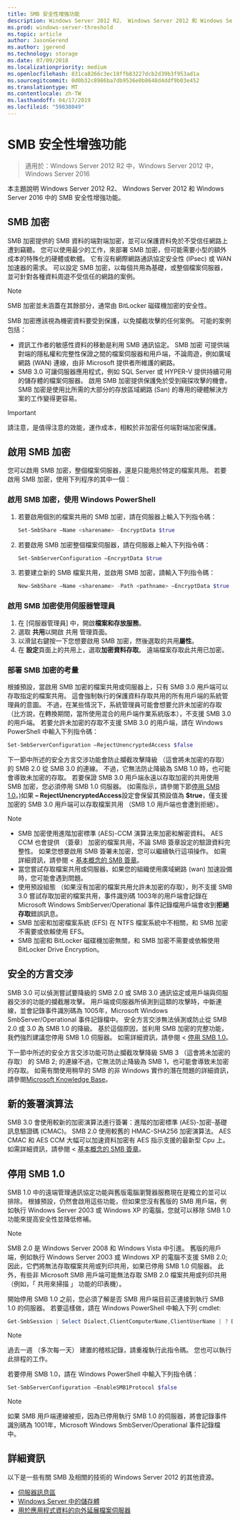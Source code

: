 ```yaml
---
title: SMB 安全性增強功能
description: Windows Server 2012 R2、 Windows Server 2012 和 Windows Server 2016 中的 SMB 加密功能的說明。
ms.prod: windows-server-threshold
ms.topic: article
author: JasonGerend
ms.author: jgerend
ms.technology: storage
ms.date: 07/09/2018
ms.localizationpriority: medium
ms.openlocfilehash: 831ca8266c3ec18ffb83227dcb2d39b3f953ad1a
ms.sourcegitcommit: 0d0b32c8986ba7db9536e0b8648d4ddf9b03e452
ms.translationtype: MT
ms.contentlocale: zh-TW
ms.lasthandoff: 04/17/2019
ms.locfileid: "59838049"
---
```

# <a name="smb-security-enhancements"></a>SMB 安全性增強功能

>適用於：Windows Server 2012 R2 中，Windows Server 2012 中，Windows Server 2016

本主題說明 Windows Server 2012 R2、 Windows Server 2012 和 Windows Server 2016 中的 SMB 安全性增強功能。

## <a name="smb-encryption"></a>SMB 加密

SMB 加密提供的 SMB 資料的端對端加密，並可以保護資料免於不受信任網路上遭到竊聽。 您可以使用最少的工作，來部署 SMB 加密，但可能需要小型的額外成本的特殊化的硬體或軟體。 它有沒有網際網路通訊協定安全性 (IPsec) 或 WAN 加速器的需求。 可以設定 SMB 加密，以每個共用為基礎，或整個檔案伺服器，並可針對各種資料周遊不受信任的網路的案例。

>[!NOTE]
>SMB 加密並未涵蓋在其餘部分，通常由 BitLocker 磁碟機加密的安全性。

SMB 加密應該視為機密資料要受到保護，以免攔截攻擊的任何案例。 可能的案例包括：

- 資訊工作者的敏感性資料的移動是利用 SMB 通訊協定。 SMB 加密 可提供端對端的隱私權和完整性保證之間的檔案伺服器和用戶端，不論周遊，例如廣域網路 (WAN) 連線，由非 Microsoft 提供者所維護的網路。
- SMB 3.0 可讓伺服器應用程式，例如 SQL Server 或 HYPER-V 提供持續可用的儲存體的檔案伺服器。 啟用 SMB 加密提供保護免於受到窺探攻擊的機會。 SMB 加密是使用比所需的大部分的存放區域網路 (San) 的專用的硬體解決方案的工作變得更容易。

>[!IMPORTANT]
>請注意，是值得注意的效能，運作成本，相較於非加密任何端對端加密保護。

## <a name="enable-smb-encryption"></a>啟用 SMB 加密

您可以啟用 SMB 加密，整個檔案伺服器，還是只能用於特定的檔案共用。 若要啟用 SMB 加密，使用下列程序的其中一個：

### <a name="enable-smb-encryption-with-windows-powershell"></a>啟用 SMB 加密，使用 Windows PowerShell

1. 若要啟用個別的檔案共用的 SMB 加密，請在伺服器上輸入下列指令碼：
    
    ```PowerShell
    Set-SmbShare –Name <sharename> -EncryptData $true
    ```
2. 若要啟用 SMB 加密整個檔案伺服器，請在伺服器上輸入下列指令碼：
    
    ```PowerShell
    Set-SmbServerConfiguration –EncryptData $true
    ```
3. 若要建立新的 SMB 檔案共用，並啟用 SMB 加密，請輸入下列指令碼：
    
    ```PowerShell
    New-SmbShare –Name <sharename> -Path <pathname> –EncryptData $true
    ```

### <a name="enable-smb-encryption-with-server-manager"></a>啟用 SMB 加密使用伺服器管理員

1. 在 [伺服器管理員] 中，開啟**檔案和存放服務**。
2. 選取 **共用**以開啟 共用 管理頁面。
3. 以滑鼠右鍵按一下您想要啟用 SMB 加密，然後選取的共用**屬性**。
4. 在 **設定**頁面上的共用上，選取**加密資料存取**。 遠端檔案存取此共用已加密。

### <a name="considerations-for-deploying-smb-encryption"></a>部署 SMB 加密的考量

根據預設，當啟用 SMB 加密的檔案共用或伺服器上，只有 SMB 3.0 用戶端可以存取指定的檔案共用。 這會強制執行的保護資料存取共用的所有用戶端的系統管理員的意圖。 不過，在某些情況下，系統管理員可能會想要允許未加密的存取 （比方說，在轉換期間，當所使用混合的用戶端作業系統版本），不支援 SMB 3.0 的用戶端。 若要允許未加密的存取不支援 SMB 3.0 的用戶端，請在 Windows PowerShell 中輸入下列指令碼：

```PowerShell
Set-SmbServerConfiguration –RejectUnencryptedAccess $false
```

下一節中所述的安全方言交涉功能會防止攔截攻擊降級 （這會將未加密的存取） 的 SMB 2.0 從 SMB 3.0 的連線。 不過，它無法防止降級為 SMB 1.0 時，也可能會導致未加密的存取。 若要保證 SMB 3.0 用戶端永遠以存取加密的共用使用 SMB 加密，您必須停用 SMB 1.0 伺服器。 (如需指示，請參閱下節[停用 SMB 1.0](#disabling-smb-1.0)。)如果 **– RejectUnencryptedAccess**設定會保留其預設值為 **$true**，僅支援加密的 SMB 3.0 用戶端可以存取檔案共用 （SMB 1.0 用戶端也會遭到拒絕）。

>[!NOTE]
>* SMB 加密使用進階加密標準 (AES)-CCM 演算法來加密和解密資料。 AES CCM 也會提供 （簽章） 加密的檔案共用，不論 SMB 簽章設定的驗證資料完整性。 如果您想要啟用 SMB 簽署未加密，您可以繼續執行這項操作。 如需詳細資訊，請參閱 <<c0> [ 基本概念的 SMB 簽章](https://blogs.technet.microsoft.com/josebda/2010/12/01/the-basics-of-smb-signing-covering-both-smb1-and-smb2/)。
>* 當您嘗試存取檔案共用或伺服器，如果您的組織使用廣域網路 (wan) 加速設備時，您可能會遇到問題。
>* 使用預設組態 （如果沒有加密的檔案共用允許未加密的存取），則不支援 SMB 3.0 嘗試存取加密的檔案共用，事件識別碼 1003年的用戶端會記錄在 Microsoft Windows SmbServer/Operational 事件記錄檔用戶端會收到**拒絕存取**錯誤訊息。
>* SMB 加密和加密檔案系統 (EFS) 在 NTFS 檔案系統中不相關，和 SMB 加密不需要或依賴使用 EFS。
>* SMB 加密和 BitLocker 磁碟機加密無關，和 SMB 加密不需要或依賴使用 BitLocker Drive Encryption。

## <a name="secure-dialect-negotiation"></a>安全的方言交涉

SMB 3.0 可以偵測嘗試要降級的 SMB 2.0 或 SMB 3.0 通訊協定或用戶端與伺服器交涉的功能的攔截層攻擊。 用戶端或伺服器所偵測到這類的攻擊時，中斷連線，並會記錄事件識別碼為 1005年，Microsoft Windows SmbServer/Operational 事件記錄檔中。 安全方言交涉無法偵測或防止從 SMB 2.0 或 3.0 為 SMB 1.0 的降級。 基於這個原因，並利用 SMB 加密的完整功能，我們強烈建議您停用 SMB 1.0 伺服器。 如需詳細資訊，請參閱 <<c0> [ 停用 SMB 1.0](#disabling-smb-1.0)。

下一節中所述的安全方言交涉功能可防止攔截攻擊降級 SMB 3 （這會將未加密的存取） 的 SMB 2; 的連線不過，它無法防止降級為 SMB 1，也可能會導致未加密的存取。 如需有關使用稍早的 SMB 的非 Windows 實作的潛在問題的詳細資訊，請參閱[Microsoft Knowledge Base](http://support.microsoft.com/kb/2686098)。

## <a name="new-signing-algorithm"></a>新的簽署演算法

SMB 3.0 會使用較新的加密演算法進行簽署：進階的加密標準 (AES)-加密-基礎訊息驗證碼 (CMAC)。 SMB 2.0 使用較舊的 HMAC-SHA256 加密演算法。 AES CMAC 和 AES CCM 大幅可以加速資料加密有 AES 指示支援的最新型 Cpu 上。 如需詳細資訊，請參閱 <<c0> [ 基本概念的 SMB 簽章](https://blogs.technet.microsoft.com/josebda/2010/12/01/the-basics-of-smb-signing-covering-both-smb1-and-smb2/)。

## <a name="disabling-smb-10"></a>停用 SMB 1.0

SMB 1.0 中的遠端管理通訊協定功能與舊版電腦瀏覽器服務現在是獨立的並可以排除。 根據預設，仍然會啟用這些功能，但如果您沒有舊版的 SMB 用戶端，例如執行 Windows Server 2003 或 Windows XP 的電腦，您就可以移除 SMB 1.0 功能來提高安全性並降低修補。

>[!NOTE]
>SMB 2.0 是 Windows Server 2008 和 Windows Vista 中引進。 舊版的用戶端，例如執行 Windows Server 2003 或 Windows XP 的電腦不支援 SMB 2.0;因此，它們將無法存取檔案共用或列印共用，如果已停用 SMB 1.0 伺服器。 此外，有些非 Microsoft SMB 用戶端可能無法存取 SMB 2.0 檔案共用或列印共用 （例如，「 共用來掃描 」 功能的印表機）。

開始停用 SMB 1.0 之前，您必須了解是否 SMB 用戶端目前正連接到執行 SMB 1.0 的伺服器。 若要這樣做，請在 Windows PowerShell 中輸入下列 cmdlet:

```PowerShell
Get-SmbSession | Select Dialect,ClientComputerName,ClientUserName | ? Dialect -lt 2
```

>[!NOTE]
>過去一週 （多次每一天） 建置的稽核記錄，請重複執行此指令碼。 您也可以執行此排程的工作。

若要停用 SMB 1.0，請在 Windows PowerShell 中輸入下列指令碼：

```PowerShell
Set-SmbServerConfiguration –EnableSMB1Protocol $false
```

>[!NOTE]
>如果 SMB 用戶端連線被拒，因為已停用執行 SMB 1.0 的伺服器，將會記錄事件識別碼為 1001年，Microsoft Windows SmbServer/Operational 事件記錄檔中。

## <a name="more-information"></a>詳細資訊

以下是一些有關 SMB 及相關的技術的 Windows Server 2012 的其他資源。

- [伺服器訊息區](file-server-smb-overview.md)
- [Windows Server 中的儲存體](../storage.md)
- [用於應用程式資料的向外延展檔案伺服器](../../failover-clustering/sofs-overview.md)